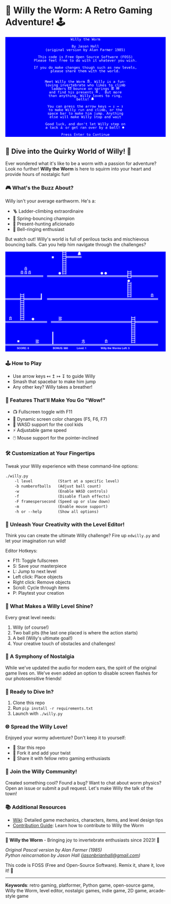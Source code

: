 # 🐛 Willy the Worm: A Retro Gaming Adventure! 🕹️

![Willy the Worm Banner](images/intro.png)

## 🌟 Dive into the Quirky World of Willy! 🌟

Ever wondered what it's like to be a worm with a passion for adventure? Look no further! **Willy the Worm** is here to squirm into your heart and provide hours of nostalgic fun!

### 🎮 What's the Buzz About?

Willy isn't your average earthworm. He's a:
- 🪜 Ladder-climbing extraordinaire
- 🦘 Spring-bouncing champion
- 🎁 Present-hunting aficionado
- 🔔 Bell-ringing enthusiast

But watch out! Willy's world is full of perilous tacks and mischievous bouncing balls. Can you help him navigate through the challenges?

![Level 1 Screenshot](images/level1.png)

### 🕹️ How to Play

- Use arrow keys ↤ ↥ ↦ ↧ to guide Willy
- Smash that spacebar to make him jump
- Any other key? Willy takes a breather!

### 🚀 Features That'll Make You Go "Wow!"

- 📺 Fullscreen toggle with F11
- 🌈 Dynamic screen color changes (F5, F6, F7)
- 🎹 WASD support for the cool kids
- ⚡ Adjustable game speed
- 🖱️ Mouse support for the pointer-inclined

### 🛠️ Customization at Your Fingertips

Tweak your Willy experience with these command-line options:
```
./willy.py 
    -l level           (Start at a specific level)
    -b numberofballs   (Adjust ball count)
    -w                 (Enable WASD controls)
    -f                 (Disable flash effects)
    -F framespersecond (Speed up or slow down)
    -m                 (Enable mouse support)
    -h or --help       (Show all options)
```

### 🎨 Unleash Your Creativity with the Level Editor!

Think you can create the ultimate Willy challenge? Fire up `edwilly.py` and let your imagination run wild!

Editor Hotkeys:
- F11: Toggle fullscreen
- S: Save your masterpiece
- L: Jump to next level
- Left click: Place objects
- Right click: Remove objects
- Scroll: Cycle through items
- P: Playtest your creation

### 🌟 What Makes a Willy Level Shine?

Every great level needs:
1. Willy (of course!)
2. Two ball pits (the last one placed is where the action starts)
3. A bell (Willy's ultimate goal!)
4. Your creative touch of obstacles and challenges!

### 🎵 A Symphony of Nostalgia

While we've updated the audio for modern ears, the spirit of the original game lives on. We've even added an option to disable screen flashes for our photosensitive friends!

### 🚀 Ready to Dive In?

1. Clone this repo
2. Run `pip install -r requirements.txt`
3. Launch with `./willy.py`

### 🌐 Spread the Willy Love!

Enjoyed your wormy adventure? Don't keep it to yourself:
- 🌟 Star this repo
- 🍴 Fork it and add your twist
- 📣 Share it with fellow retro gaming enthusiasts

### 👥 Join the Willy Community!

Created something cool? Found a bug? Want to chat about worm physics? Open an issue or submit a pull request. Let's make Willy the talk of the town!

### 📚 Additional Resources

- [Wiki](wiki.md): Detailed game mechanics, characters, items, and level design tips
- [Contribution Guide](contribution.md): Learn how to contribute to Willy the Worm

---

🎉 **Willy the Worm** - Bringing joy to invertebrate enthusiasts since 2023! 🎉

*Original Pascal version by Alan Farmer (1985)*  
*Python reincarnation by Jason Hall (jasonbrianhall@gmail.com)*

This code is FOSS (Free and Open-Source Software). Remix it, share it, love it! 💖

---

**Keywords**: retro gaming, platformer, Python game, open-source game, Willy the Worm, level editor, nostalgic games, indie game, 2D game, arcade-style game
